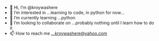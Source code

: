 - 👋 Hi, I’m @kroywashere
- 👀 I’m interested in ...learning to code, in python for now...  
- 🌱 I’m currently learning ...python
- 💞️ I’m looking to collaborate on ...probably nothing until I learn how to do it
- 📫 How to reach me ...kroywashere@yahoo.com

<!---
kroywashere/kroywashere is a ✨ special ✨ repository because its `README.md` (this file) appears on your GitHub profile.
You can click the Preview link to take a look at your changes.
--->
